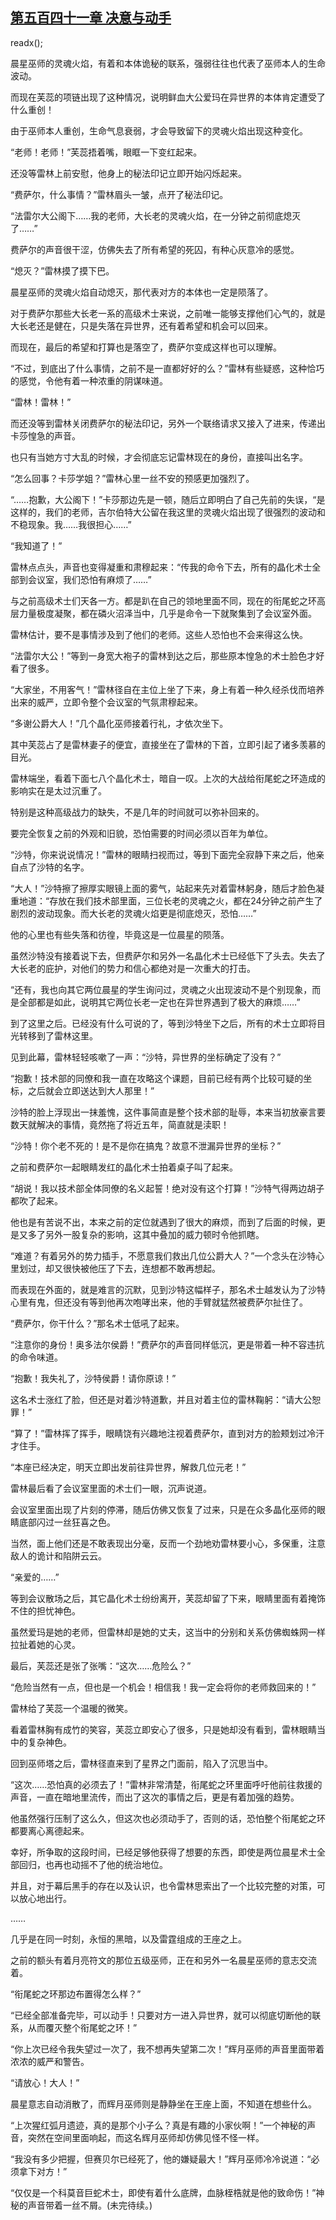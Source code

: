 ## [第五百四十一章 决意与动手](https://www.xxbiquge.com/11_11222/8946335.html)
readx();

  晨星巫师的灵魂火焰，有着和本体诡秘的联系，强弱往往也代表了巫师本人的生命波动。

  而现在芙蕊的项链出现了这种情况，说明鲜血大公爱玛在异世界的本体肯定遭受了什么重创！

  由于巫师本人重创，生命气息衰弱，才会导致留下的灵魂火焰出现这种变化。

  “老师！老师！”芙蕊捂着嘴，眼眶一下变红起来。

  还没等雷林上前安慰，他身上的秘法印记立即开始闪烁起来。

  “费萨尔，什么事情？”雷林眉头一皱，点开了秘法印记。

  “法雷尔大公阁下……我的老师，大长老的灵魂火焰，在一分钟之前彻底熄灭了……”

  费萨尔的声音很干涩，仿佛失去了所有希望的死囚，有种心灰意冷的感觉。

  “熄灭？”雷林摸了摸下巴。

  晨星巫师的灵魂火焰自动熄灭，那代表对方的本体也一定是陨落了。

  对于费萨尔那些大长老一系的高级术士来说，之前唯一能够支撑他们心气的，就是大长老还是健在，只是失落在异世界，还有着希望和机会可以回来。

  而现在，最后的希望和打算也是落空了，费萨尔变成这样也可以理解。

  “不过，到底出了什么事情，之前不是一直都好好的么？”雷林有些疑惑，这种恰巧的感觉，令他有着一种浓重的阴谋味道。

  “雷林！雷林！”

  而还没等到雷林关闭费萨尔的秘法印记，另外一个联络请求又接入了进来，传递出卡莎惶急的声音。

  也只有当她方寸大乱的时候，才会彻底忘记雷林现在的身份，直接叫出名字。

  “怎么回事？卡莎学姐？”雷林心里一丝不安的预感更加强烈了。

  “……抱歉，大公阁下！”卡莎那边先是一顿，随后立即明白了自己先前的失误，“是这样的，我们的老师，吉尔伯特大公留在我这里的灵魂火焰出现了很强烈的波动和不稳现象。我……我很担心……”

  “我知道了！”

  雷林点点头，声音也变得凝重和肃穆起来：“传我的命令下去，所有的晶化术士全部到会议室，我们恐怕有麻烦了……”

  与之前高级术士们天各一方。都是趴在自己的领地里面不同，现在的衔尾蛇之环高层力量极度凝聚，都在磷火沼泽当中，几乎是命令一下就聚集到了会议室外面。

  雷林估计，要不是事情涉及到了他们的老师。这些人恐怕也不会来得这么快。

  “法雷尔大公！”等到一身宽大袍子的雷林到达之后，那些原本惶急的术士脸色才好看了很多。

  “大家坐，不用客气！”雷林径自在主位上坐了下来，身上有着一种久经杀伐而培养出来的威严，立即令整个会议室的气氛肃穆起来。

  “多谢公爵大人！”几个晶化巫师接着行礼，才依次坐下。

  其中芙蕊占了是雷林妻子的便宜，直接坐在了雷林的下首，立即引起了诸多羡慕的目光。

  雷林端坐，看着下面七八个晶化术士，暗自一叹。上次的大战给衔尾蛇之环造成的影响实在是太过沉重了。

  特别是这种高级战力的缺失，不是几年的时间就可以弥补回来的。

  要完全恢复之前的外观和旧貌，恐怕需要的时间必须以百年为单位。

  “沙特，你来说说情况！”雷林的眼睛扫视而过，等到下面完全寂静下来之后，他亲自点了沙特的名字。

  “大人！”沙特擦了擦厚实眼镜上面的雾气，站起来先对着雷林躬身，随后才脸色凝重地道：“存放在我们技术部里面，三位长老的灵魂之火，都在24分钟之前产生了剧烈的波动现象。而大长老的灵魂火焰更是彻底熄灭，恐怕……”

  他的心里也有些失落和彷徨，毕竟这是一位晨星的陨落。

  虽然沙特没有接着说下去，但费萨尔和另外一名晶化术士已经低下了头去。失去了大长老的庇护，对他们的势力和信心都绝对是一次重大的打击。

  “还有，我也向其它两位晨星的学生询问过，灵魂之火出现波动不是个别现象，而是全部都是如此，说明其它两位长老一定也在异世界遇到了极大的麻烦……”

  到了这里之后。已经没有什么可说的了，等到沙特坐下之后，所有的术士立即将目光转移到了雷林这里。

  见到此幕，雷林轻轻咳嗽了一声：“沙特，异世界的坐标确定了没有？”

  “抱歉！技术部的同僚和我一直在攻略这个课题，目前已经有两个比较可疑的坐标，之后就会立即送达到大人那里！”

  沙特的脸上浮现出一抹羞愧，这件事简直是整个技术部的耻辱，本来当初放豪言要数天就解决的事情，竟然拖了将近五年，简直就是渎职！

  “沙特！你个老不死的！是不是你在搞鬼？故意不泄漏异世界的坐标？”

  之前和费萨尔一起眼睛发红的晶化术士拍着桌子叫了起来。

  “胡说！我以技术部全体同僚的名义起誓！绝对没有这个打算！”沙特气得两边胡子都吹了起来。

  他也是有苦说不出，本来之前的定位就遇到了很大的麻烦，而到了后面的时候，更是又多了另外一股复杂的影响，这其中叠加的威力顿时令他抓瞎。

  “难道？有着另外的势力插手，不愿意我们救出几位公爵大人？”一个念头在沙特心里划过，却又很快被他压了下去，连想都不敢再想起。

  而表现在外面的，就是难言的沉默，见到沙特这幅样子，那名术士越发认为了沙特心里有鬼，但还没有等到他再次咆哮出来，他的手臂就猛然被费萨尔扯住了。

  “费萨尔，你干什么？”那名术士低吼了起来。

  “注意你的身份！奥多法尔侯爵！”费萨尔的声音同样低沉，更是带着一种不容违抗的命令味道。

  “抱歉！我失礼了，沙特侯爵！请你原谅！”

  这名术士涨红了脸，但还是对着沙特道歉，并且对着主位的雷林鞠躬：“请大公恕罪！”

  “算了！”雷林挥了挥手，眼睛饶有兴趣地注视着费萨尔，直到对方的脸颊划过冷汗才住手。

  “本座已经决定，明天立即出发前往异世界，解救几位元老！”

  雷林最后看了会议室里面的术士们一眼，沉声说道。

  会议室里面出现了片刻的停滞，随后仿佛又恢复了过来，只是在众多晶化巫师的眼睛底部闪过一丝狂喜之色。

  当然，面上他们还是不敢表现出分毫，反而一个劲地劝雷林要小心，多保重，注意敌人的诡计和陷阱云云。

  “亲爱的……”

  等到会议散场之后，其它晶化术士纷纷离开，芙蕊却留了下来，眼睛里面有着掩饰不住的担忧神色。

  虽然爱玛是她的老师，但雷林却是她的丈夫，这当中的分别和关系仿佛蜘蛛网一样拉扯着她的心灵。

  最后，芙蕊还是张了张嘴：“这次……危险么？”

  “危险当然有一点，但也是一个机会！相信我！我一定会将你的老师救回来的！”

  雷林给了芙蕊一个温暖的微笑。

  看着雷林胸有成竹的笑容，芙蕊立即安心了很多，只是她却没有看到，雷林眼睛当中的复杂神色。

  回到巫师塔之后，雷林径直来到了星界之门面前，陷入了沉思当中。

  “这次……恐怕真的必须去了！”雷林非常清楚，衔尾蛇之环里面呼吁他前往救援的声音，一直在暗地里流传，而出了这次的事情之后，更是有着加强的趋势。

  他虽然强行压制了这么久，但这次也必须动手了，否则的话，恐怕整个衔尾蛇之环都要离心离德起来。

  幸好，所争取的这段时间，已经足够他获得了想要的东西，即使是两位晨星术士全部回归，也再也动摇不了他的统治地位。

  并且，对于幕后黑手的存在以及认识，也令雷林思索出了一个比较完整的对策，可以放心地出行。

  ……

  几乎是在同一时刻，永恒的黑暗，以及雷霆组成的王座之上。

  之前的额头有着月亮符文的那位五级巫师，正在和另外一名晨星巫师的意志交流着。

  “衔尾蛇之环那边布置得怎么样？”

  “已经全部准备完毕，可以动手！只要对方一进入异世界，就可以彻底切断他的联系，从而覆灭整个衔尾蛇之环！”

  “你上次已经令我失望过一次了，我不想再失望第二次！”辉月巫师的声音里面带着浓浓的威严和警告。

  “请放心！大人！”

  晨星意志自动消散了，而辉月巫师则是静静坐在王座上面，不知道在想些什么。

  “上次猩红弧月遗迹，真的是那个小子么？真是有趣的小家伙啊！”一个神秘的声音，突然在空间里面响起，而这名辉月巫师却仿佛见怪不怪一样。

  “我没有多少把握，但赛贝尔已经死了，他的嫌疑最大！”辉月巫师冷冷说道：“必须拿下对方！”

  “仅仅是一个科莫音巨蛇术士，即使有着什么底牌，血脉桎梏就是他的致命伤！”神秘的声音带着一丝不屑。(未完待续。)
